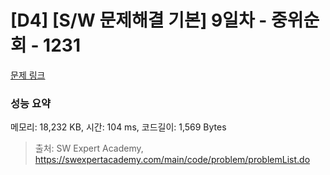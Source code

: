 # [D4] [S/W 문제해결 기본] 9일차 - 중위순회 - 1231 

[문제 링크](https://swexpertacademy.com/main/code/problem/problemDetail.do?contestProbId=AV140YnqAIECFAYD) 

### 성능 요약

메모리: 18,232 KB, 시간: 104 ms, 코드길이: 1,569 Bytes



> 출처: SW Expert Academy, https://swexpertacademy.com/main/code/problem/problemList.do